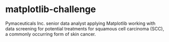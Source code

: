 # matplotlib-challenge
Pymaceuticals Inc. senior data analyst applying Matplotlib working with data screening for potential treatments for squamous cell carcinoma (SCC), a commonly occurring form of skin cancer.
